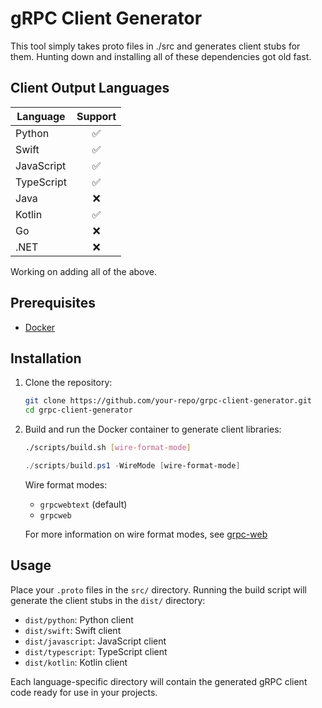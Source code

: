 # gRPC Client Generator

This tool simply takes proto files in ./src and generates client stubs for them. Hunting down and installing all of these dependencies got old fast.

## Client Output Languages

| Language   | Support |
| ---------- | :-----: |
| Python     |    ✅    |
| Swift      |    ✅    |
| JavaScript |    ✅    |
| TypeScript |    ✅    |
| Java       |    ❌    |
| Kotlin     |    ✅    |
| Go         |    ❌    |
| .NET       |    ❌    |

Working on adding all of the above.

## Prerequisites

- [Docker](https://www.docker.com/get-started)

## Installation

1. Clone the repository:

    ```bash
    git clone https://github.com/your-repo/grpc-client-generator.git
    cd grpc-client-generator
    ```

2. Build and run the Docker container to generate client libraries:

    ```bash
    ./scripts/build.sh [wire-format-mode]
    ```

    ```powershell
    ./scripts/build.ps1 -WireMode [wire-format-mode]
    ```

   Wire format modes:
   - `grpcwebtext` (default)
   - `grpcweb`
   
   For more information on wire format modes, see [grpc-web](https://github.com/grpc/grpc-web)
   
## Usage

Place your `.proto` files in the `src/` directory. Running the build script will generate the client stubs in the `dist/` directory:

- `dist/python`: Python client
- `dist/swift`: Swift client
- `dist/javascript`: JavaScript client
- `dist/typescript`: TypeScript client
- `dist/kotlin`: Kotlin client

Each language-specific directory will contain the generated gRPC client code ready for use in your projects.